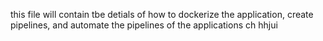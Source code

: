 this file will contain tbe detials of how to
dockerize the application, create pipelines, and automate the pipelines of the applications
ch hhjui
